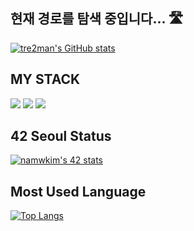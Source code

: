 ## 현재 경로를 탐색 중입니다... 🛣️ 

[![tre2man's GitHub stats](https://github-readme-stats.vercel.app/api?username=tre2man)](https://github.com/tre2man/github-readme-stats)

## MY STACK 
<img src="https://img.shields.io/badge/C-A8B9CC?style=flat-square&logo=C%2B%2B&logoColor=white"/></a>
<img src="https://img.shields.io/badge/c++-00599C?style=flat-square&logo=c%2B%2B&logoColor=white"/></a>
<img src="https://img.shields.io/badge/Python-3766AB?style=flat-square&logo=Python&logoColor=white"/></a>


## 42 Seoul Status
[![namwkim's 42 stats](https://badge42.herokuapp.com/api/stats/namwkim)](https://github.com/JaeSeoKim/badge42)

## Most Used Language
[![Top Langs](https://github-readme-stats.vercel.app/api/top-langs/?username=tre2man&layout=compact)](https://github.com/anuraghazra/github-readme-stats)

